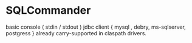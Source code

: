 # SQLCommander
basic console ( stdin / stdout ) jdbc client { mysql , debry, ms-sqlserver, postgress } 
already carry-supported in claspath drivers.
